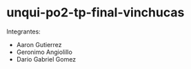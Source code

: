 # unqui-po2-tp-final-vinchucas


Integrantes:

  - Aaron Gutierrez 
  - Geronimo Angiolillo 
  - Dario Gabriel Gomez 
